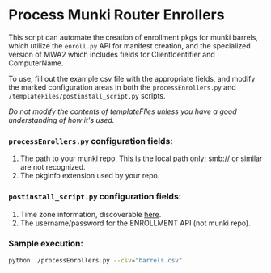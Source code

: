 # Process Munki Router Enrollers

This script can automate the creation of enrollment pkgs for munki barrels, which utilize the `enroll.py` API for manifest creation, and the specialized version of MWA2 which includes fields for ClientIdentifier and ComputerName.

To use, fill out the example csv file with the appropriate fields, and modify the marked configuration areas in both the `processEnrollers.py` and `/templateFiles/postinstall_script.py` scripts.

*Do not modify the contents of templateFIles unless you have a good understanding of how it's used.*

### `processEnrollers.py` configuration fields:
1. The path to your munki repo. This is the local path only; smb:// or similar are not recognized.
1. The pkginfo extension used by your repo.

### `postinstall_script.py` configuration fields:
1. Time zone information, discoverable [here](https://stackoverflow.com/questions/13866926/is-there-a-list-of-pytz-timezones).
2. The username/password for the ENROLLMENT API (not munki repo).

### Sample execution:
```bash
python ./processEnrollers.py --csv="barrels.csv"
```
